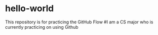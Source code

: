 # hello-world
This repository is for practicing the GitHub Flow
#I am a CS major who is currently practicing on using Github
